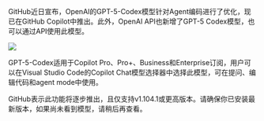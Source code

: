 GitHub近日宣布，OpenAI的GPT-5-Codex模型针对Agent编码进行了优化，现已在GitHub Copilot中推出。此外，OpenAI API也新增了GPT-5 Codex模型，也可以通过API使用此模型。

![](https://pic1.imgdb.cn/item/68d95882c5157e1a8841242c.jpg)

GPT-5-Codex适用于Copilot Pro、Pro+、Business和Enterprise订阅，用户可以在Visual Studio Code的Copilot Chat模型选择器中选择此模型，可在提问、编辑代码和agent mode中使用。

GitHub表示此功能将逐步推出，且仅支持v1.104.1或更高版本。请确保你已安装最新版本，如果尚未看到模型，请稍后再查看。

